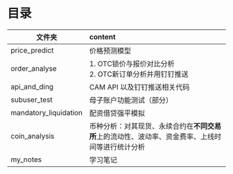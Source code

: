 # 目录
| 文件夹                   | content                                            |
|-----------------------|:---------------------------------------------------|
| price_predict         | 价格预测模型                                             |
| order_analyse         | 1. OTC锁价与报价对比分析<br/> 2. OTC新订单分析并用钉钉推送             |
| api_and_ding          | CAM API 以及钉钉推送相关代码                                 |
| subuser_test          | 母子账户功能测试（部分）                                       |
| mandatory_liquidation | 配资借贷强平模拟                                           |
| coin_analysis         | 币种分析：对其现货、永续合约在**不同交易所**上的流动性、波动率、资金费率、上线时间等进行统计分析 |
| my_notes              | 学习笔记                                               |



